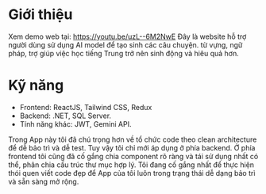 # Giới thiệu
Xem demo web tại: https://youtu.be/uzL--6M2NwE
Đây là website hỗ trợ người dùng sử dụng AI model để tạo sinh các câu chuyện. từ vựng, ngữ pháp, trợ giúp việc học tiếng Trung trở nên sinh động và hiêu quả hơn.

# Kỹ năng
- Frontend: ReactJS, Tailwind CSS, Redux
- Backend: .NET, SQL Server.
- Tính năng khác: JWT, Gemini API.

Trong App này tôi đã chú trọng hơn về tổ chức code theo clean architecture để dễ bảo trì và dễ test. Tuy vậy tôi chỉ mới áp dụng ở phía backend. Ở phía frontend tôi cũng đã cố gắng chia component rõ ràng và tái sử dụng nhất có thể, phân chia cấu trúc thư mục hợp lý. Tôi đang cố gắng nhất để thực hiện thói quen viết code đẹp để App của tôi luôn trong trạng thái dễ dạng bảo trì và sẵn sàng mở rộng.
